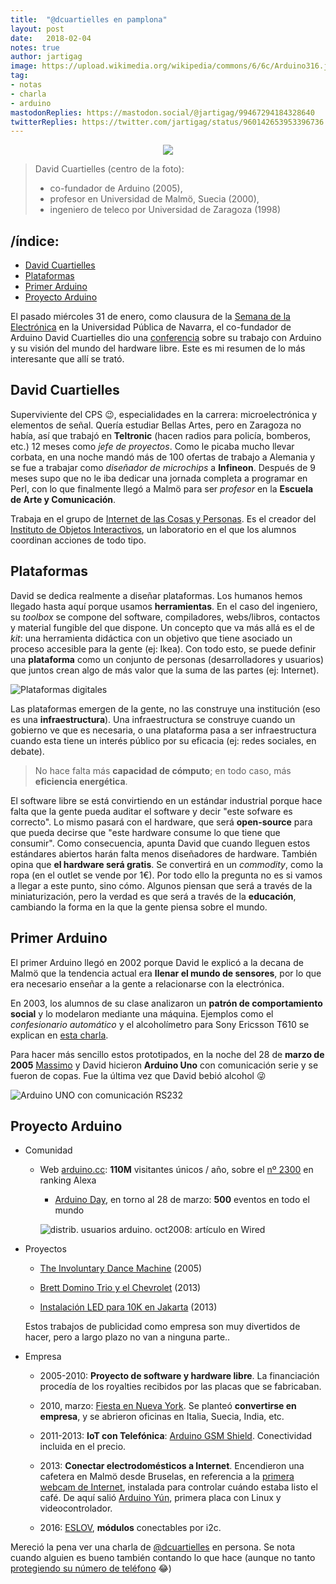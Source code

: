 ```yaml
---
title:  "@dcuartielles en pamplona"
layout: post
date:   2018-02-04
notes: true
author: jartigag
image: https://upload.wikimedia.org/wikipedia/commons/6/6c/Arduino316.jpg
tag:
- notas
- charla
- arduino
mastodonReplies: https://mastodon.social/@jartigag/99467294184328640
twitterReplies: https://twitter.com/jartigag/status/960142653953396736
---
```


<p align="center">
<img src="https://upload.wikimedia.org/wikipedia/commons/0/06/Arduino_team_Arduino_Summit_2008.jpg">
</p>

> David Cuartielles (centro de la foto):  
> - co-fundador de Arduino (2005),  
> - profesor en Universidad de Malmö, Suecia (2000),  
> - ingeniero de teleco por Universidad de Zaragoza (1998)

## /índice:

- [David Cuartielles](#david-cuartielles)
- [Plataformas](#plataformas)
- [Primer Arduino](#primer-arduino)
- [Proyecto Arduino](#proyecto-arduino)

El pasado miércoles 31 de enero, como clausura de la [Semana de la Electrónica](https://sites.google.com/view/i2tec/semana-de-la-electronica) en la
Universidad Pública de Navarra, el co-fundador de Arduino David Cuartielles dio una
[conferencia](https://upnatv.unavarra.es/pub/david-cuartielles-arduino) sobre su trabajo con Arduino y su visión del mundo del hardware libre. Este
es mi resumen de lo más interesante que allí se trató.


## David Cuartielles

Superviviente del CPS :wink:, especialidades en la carrera: microelectrónica y elementos de señal. Quería estudiar Bellas Artes, pero en Zaragoza no
había, así que trabajó en **Teltronic** (hacen radios para policía, bomberos, etc.) 12 meses como *jefe de proyectos*. Como le picaba mucho llevar
corbata, en una noche mandó más de 100 ofertas de trabajo a Alemania y se fue a trabajar como *diseñador de microchips* a **Infineon**. Después de 9
meses supo que no le iba dedicar una jornada completa a programar en Perl, con lo que finalmente llegó a Malmö para ser *profesor* en la **Escuela de
Arte y Comunicación**.

Trabaja en el grupo de [Internet de las Cosas y Personas](https://www.mah.se/iotap). Es el creador del [Instituto de Objetos
Interactivos](https://ioio.mah.se/), un laboratorio en el que los alumnos coordinan acciones de todo tipo.

## Plataformas

David se dedica realmente a diseñar plataformas.  Los humanos hemos llegado hasta aquí porque usamos **herramientas**. En el caso del ingeniero, su
_toolbox_ se compone del software, compiladores, webs/libros, contactos y material fungible del que dispone. Un concepto que va más allá es el de
_kit_: una herramienta didáctica con un objetivo que tiene asociado un proceso accesible para la gente (ej: Ikea).  Con todo esto, se puede definir
una **plataforma** como un conjunto de personas (desarrolladores y usuarios) que juntos crean algo de más valor que la suma de las partes (ej:
Internet).

![Plataformas digitales](https://upload.wikimedia.org/wikipedia/commons/7/7c/Conversationprism.jpeg)

Las plataformas emergen de la gente, no las construye una institución (eso es una **infraestructura**). Una infraestructura se construye cuando un
gobierno ve que es necesaria, o una plataforma pasa a ser infraestructura cuando esta tiene un interés público por su eficacia (ej: redes sociales,
en debate).

> No hace falta más **capacidad de cómputo**; en todo caso, más **eficiencia energética**.

El software libre se está convirtiendo en un estándar industrial porque hace falta que la gente pueda auditar el software y decir "este sofware es
correcto". Lo mismo pasará con el hardware, que será **open-source** para que pueda decirse que "este hardware consume lo que tiene que consumir".
Como consecuencia, apunta David que cuando lleguen estos estándares abiertos harán falta menos diseñadores de hardware. También opina que **el
hardware será gratis**. Se convertirá en un *commodity*, como la ropa (en el outlet se vende por 1€).  Por todo ello la pregunta no es si vamos a
llegar a este punto, sino cómo. Algunos piensan que será a través de la miniaturización, pero la verdad es que será a través de la **educación**,
cambiando la forma en la que la gente piensa sobre el mundo.

## Primer Arduino

El primer Arduino llegó en 2002 porque David le explicó a la decana de Malmö que la tendencia actual era **llenar el mundo de sensores**, por lo que
era necesario enseñar a la gente a relacionarse con la electrónica.

En 2003, los alumnos de su clase analizaron un **patrón de comportamiento social** y lo modelaron mediante una máquina. Ejemplos como el
*confesionario automático* y el alcoholímetro para Sony Ericsson T610 se explican en [esta charla](https://youtu.be/1pKxcqNy-5M).

Para hacer más sencillo estos prototipados, en la noche del 28 de **marzo de 2005** [Massimo](https://massimobanzi.com/) y David hicieron **Arduino
Uno** con comunicación serie y se fueron de copas. Fue la última vez que David bebió alcohol :stuck_out_tongue_winking_eye:

![Arduino UNO con comunicación RS232](https://upload.wikimedia.org/wikipedia/commons/6/6c/Arduino316.jpg)

## Proyecto Arduino

- Comunidad

  - Web [arduino.cc](https://www.arduino.cc/): **110M** visitantes únicos / año, sobre el [nº 2300](https://www.alexa.com/siteinfo/arduino.cc) en
    ranking Alexa

    - [Arduino Day](https://day.arduino.cc/), en torno al 28 de marzo: **500** eventos en todo el mundo

    ![distrib. usuarios arduino. oct2008: artículo en Wired]({{site.baseurl}}/assets/images/posts/distrib-usuarios-arduino.png)

- Proyectos

  - [The Involuntary Dance Machine](https://youtu.be/l4zwKJhjRNo) (2005)

  - [Brett Domino Trio y el Chevrolet](https://youtu.be/1pKxcqNy-5M?t=1432) (2013)

  - [Instalación LED para 10K en Jakarta](https://youtu.be/SCEsCibAA98) (2013)

  Estos trabajos de publicidad como empresa son muy divertidos de hacer, pero a largo plazo no van a ninguna parte..

- Empresa

  - 2005-2010: **Proyecto de software y hardware libre**. La financiación procedía de los royalties recibidos por las placas que se fabricaban.

  - 2010, marzo: [Fiesta en Nueva York](https://blog.arduino.cc/2010/03/24/arduino-uno-punto-zero-meeting-in-nyc/). Se planteó **convertirse en
    empresa**, y se abrieron oficinas en Italia, Suecia, India, etc.

  - 2011-2013: **IoT con Telefónica**: [Arduino GSM Shield](https://blog.arduino.cc/2013/03/11/dive-into-the-new-arduino-gsm-shield/). Conectividad
    incluida en el precio.

  - 2013: **Conectar electrodomésticos a Internet**. Encendieron una cafetera en Malmö desde Bruselas, en referencia a la [primera webcam de
    Internet](https://youtu.be/a4PX8vksBFU), instalada para controlar cuándo estaba listo el café. De aquí salió [Arduino
    Yún](https://blog.arduino.cc/2013/05/18/welcome-arduino-yun-the-first-member-of-a-series-of-wifi-products-combining-arduino-with-linux/), primera
    placa con Linux y videocontrolador.

  - 2016: [ESLOV](https://blog.arduino.cc/2016/09/28/eslov-is-the-amazing-new-iot-invention-kit-from-arduino/), **módulos** conectables por i2c.

Mereció la pena ver una charla de [@dcuartielles](https://twitter.com/dcuartielles) en persona. Se nota cuando alguien es bueno también contando lo
que hace (aunque no tanto [protegiendo su número de teléfono](https://youtu.be/PMOZQgi7K14?t=197) 😂)
